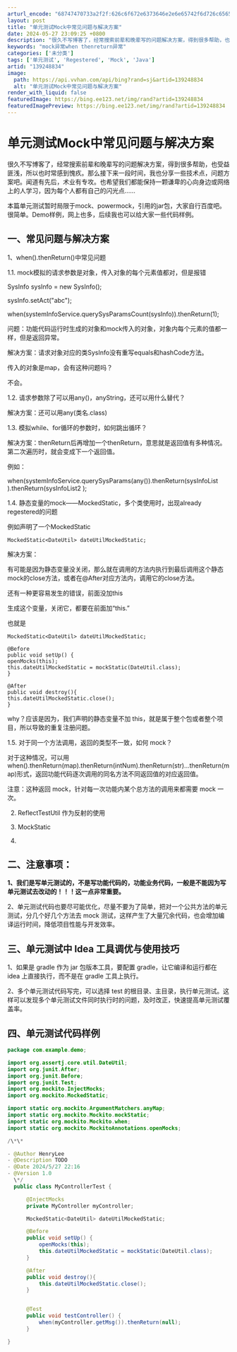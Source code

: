 ```yaml
---
arturl_encode: "68747470733a2f2f:626c6f672e6373646e2e6e65742f6d726c65656170706c652f:61727469636c652f64657461696c732f313339323438383334"
layout: post
title: "单元测试Mock中常见问题与解决方案"
date: 2024-05-27 23:09:25 +0800
description: "很久不写博客了，经常搜索前辈和晚辈写的问题解决方案，得到很多帮助，也受益匪浅，所以也时常感到愧疚。那"
keywords: "mock异常when thenreturn异常"
categories: ['未分类']
tags: ['单元测试', 'Regestered', 'Mock', 'Java']
artid: "139248834"
image:
  path: https://api.vvhan.com/api/bing?rand=sj&artid=139248834
  alt: "单元测试Mock中常见问题与解决方案"
render_with_liquid: false
featuredImage: https://bing.ee123.net/img/rand?artid=139248834
featuredImagePreview: https://bing.ee123.net/img/rand?artid=139248834
---
```


# 单元测试Mock中常见问题与解决方案

很久不写博客了，经常搜索前辈和晚辈写的问题解决方案，得到很多帮助，也受益匪浅，所以也时常感到愧疚。那么接下来一段时间，我也分享一些技术点，问题方案吧。闻道有先后，术业有专攻。也希望我们都能保持一颗谦卑的心向身边或网络上的人学习，因为每个人都有自己的闪光点……

本篇单元测试暂时局限于mock、powermock，引用的jar包，大家自行百度吧。很简单。Demo样例，网上也多，后续我也可以给大家一些代码样例。

## 一、常见问题与解决方案

1、when().thenReturn()中常见问题

1.1. mock模拟的请求参数是对象，传入对象的每个元素值都对，但是报错

SysInfo sysInfo = new SysInfo();

sysInfo.setAct("abc");

when(systemInfoService.querySysParamsCount(sysInfo)).thenReturn(1);

问题：功能代码运行时生成的对象和mock传入的对象，对象内每个元素的值都一样，但是返回异常。

解决方案：请求对象对应的类SysInfo没有重写equals和hashCode方法。

传入的对象是map，会有这种问题吗？

不会。

1.2. 请求参数除了可以用any()，anyString，还可以用什么替代？

解决方案：还可以用any(类名.class)

1.3. 模拟while、for循环的参数时，如何跳出循环？

解决方案：thenReturn后再增加一个thenReturn，意思就是返回值有多种情况。第二次遍历时，就会变成下一个返回值。

例如：

when(systemInfoService.querySysParams(any()).thenReturn(sysInfoList ).thenReturn(sysInfoList2 );

1.4. 静态变量的mock——MockedStatic，多个类使用时，出现already regestered的问题

例如声明了一个MockedStatic

```
MockedStatic<DateUtil> dateUtilMockedStatic;
```

解决方案：

有可能是因为静态变量没关闭，那么就在调用的方法内执行到最后调用这个静态mock的close方法，或者在@After对应方法内，调用它的close方法。

还有一种更容易发生的错误，前面没加this

生成这个变量，关闭它，都要在前面加“this.”

也就是

```
MockedStatic<DateUtil> dateUtilMockedStatic;

@Before
public void setUp() {
openMocks(this);
this.dateUtilMockedStatic = mockStatic(DateUtil.class);
}

@After
public void destroy(){
this.dateUtilMockedStatic.close();
}
```

why？应该是因为，我们声明的静态变量不加 this，就是属于整个包或者整个项目，所以导致的重复注册问题。

1.5. 对于同一个方法调用，返回的类型不一致，如何 mock？

对于这种情况，可以用 when().thenReturn(map).thenReturn(intNum).thenReturn(str)...thenReturn(map)形式，返回功能代码逐次调用的同名方法不同返回值的对应返回值。

注意：这种返回 mock，针对每一次功能内某个总方法的调用来都需要 mock 一次。

2. ReflectTestUtil 作为反射的使用

3. MockStatic

4.

## **二、注意事项：**

**1、我们是写单元测试的，不是写功能代码的，功能业务代码，一般是不能因为写单元测试去改动的！！！这一点非常重要。**

2、单元测试代码也要尽可能优化，尽量不要为了简单，把对一个公共方法的单元测试，分几个好几个方法去 mock 测试，这样产生了大量冗余代码，也会增加编译运行时间，降低项目性能与开发效率。

## **三、单元测试中 Idea 工具调优与使用技巧**

1、如果是 gradle 作为 jar 包版本工具，要配置 gradle，让它编译和运行都在 idea 上直接执行，而不是在 gradle 工具上执行。

2、多个单元测试代码写完，可以选择 test 的根目录、主目录，执行单元测试。这样可以发现多个单元测试文件同时执行时的问题，及时改正，快速提高单元测试覆盖率。

## 四、单元测试代码样例

```java
package com.example.demo;

import org.assertj.core.util.DateUtil;
import org.junit.After;
import org.junit.Before;
import org.junit.Test;
import org.mockito.InjectMocks;
import org.mockito.MockedStatic;

import static org.mockito.ArgumentMatchers.anyMap;
import static org.mockito.Mockito.mockStatic;
import static org.mockito.Mockito.when;
import static org.mockito.MockitoAnnotations.openMocks;

/\*\*

- @Author HenryLee
- @Description TODO
- @Date 2024/5/27 22:16
- @Version 1.0
  \*/
  public class MyControllerTest {

      @InjectMocks
      private MyController myController;

      MockedStatic<DateUtil> dateUtilMockedStatic;

      @Before
      public void setUp() {
          openMocks(this);
          this.dateUtilMockedStatic = mockStatic(DateUtil.class);
      }

      @After
      public void destroy(){
          this.dateUtilMockedStatic.close();
      }


      @Test
      public void testController() {
          when(myController.getMsg()).thenReturn(null);
      }

}

```